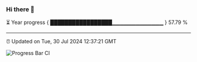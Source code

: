 ### Hi there 👋

⏳ Year progress { █████████████████▁▁▁▁▁▁▁▁▁▁▁▁▁ } 57.79 %

---

⏰ Updated on Tue, 30 Jul 2024 12:37:21 GMT

![Progress Bar CI](https://github.com/ZhaoGui/ZhaoGui/workflows/Progress%20Bar%20CI/badge.svg)
